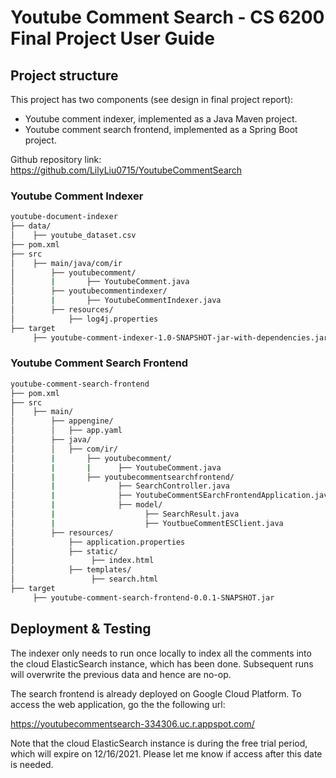 # Youtube Comment Search - CS 6200 Final Project User Guide

## Project structure

This project has two components (see design in final project report):

* Youtube comment indexer, implemented as a Java Maven project.
* Youtube comment search frontend, implemented as a Spring Boot project.

Github repository link: <https://github.com/LilyLiu0715/YoutubeCommentSearch>

### Youtube Comment Indexer

```bash
youtube-document-indexer
├── data/
│    ├── youtube_dataset.csv
├── pom.xml
├── src
│    ├── main/java/com/ir
│        ├── youtubecomment/
│        |       ├── YoutubeComment.java
│        ├── youtubecommentindexer/
│        |       ├── YoutubeCommentIndexer.java
│        ├── resources/
│            ├── log4j.properties
├── target
     ├── youtube-comment-indexer-1.0-SNAPSHOT-jar-with-dependencies.jar
```

### Youtube Comment Search Frontend

```bash
youtube-comment-search-frontend
├── pom.xml
├── src
│    ├── main/
│        ├── appengine/
│        │   ├── app.yaml
│        ├── java/
│        │   ├── com/ir/
│        |       ├── youtubecomment/
│        |       |      ├── YoutubeComment.java
│        |       ├── youtubecommentsearchfrontend/
│        |              ├── SearchController.java
│        |              ├── YoutubeCommentSEarchFrontendApplication.java
│        |              ├── model/
│        |                    ├── SearchResult.java
│        |                    ├── YoutbueCommentESClient.java
│        ├── resources/
│            ├── application.properties 
│            ├── static/
│                 ├── index.html
│            ├── templates/
│                 ├── search.html
├── target
     ├── youtube-comment-search-frontend-0.0.1-SNAPSHOT.jar
```

## Deployment & Testing

The indexer only needs to run once locally to index all the comments into the cloud ElasticSearch instance, which has been done.
Subsequent runs will overwrite the previous data and hence are no-op.

The search frontend is already deployed on Google Cloud Platform. To access the web application, go the the following url:

<https://youtubecommentsearch-334306.uc.r.appspot.com/>

Note that the cloud ElasticSearch instance is during the free trial period, which will expire on 12/16/2021. Please let me know if access after this date is needed.
